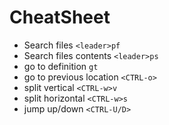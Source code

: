 # CheatSheet

* Search files ``` <leader>pf ```
* Search files contents ``` <leader>ps ```
* go to definition ``` gt ```
* go to previous location ``` <CTRL-o> ```
* split vertical ``` <CTRL-w>v ```
* split horizontal ``` <CTRL-w>s ```
* jump up/down ``` <CTRL-U/D> ```

